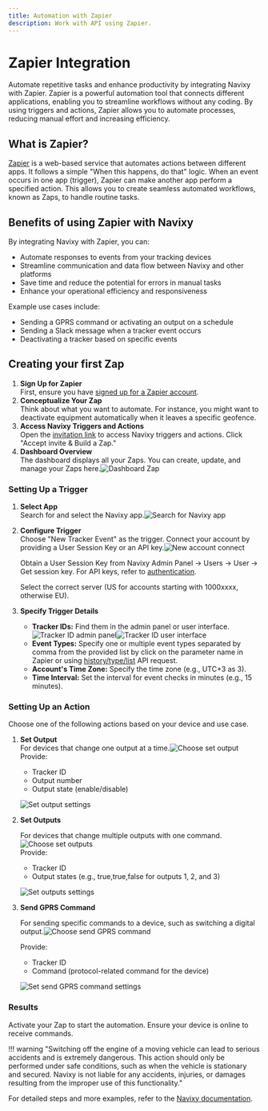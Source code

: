 ```yaml
---
title: Automation with Zapier
description: Work with API using Zapier.
---
```


# Zapier Integration

Automate repetitive tasks and enhance productivity by integrating Navixy with Zapier. Zapier is a powerful automation tool that connects different applications, enabling you to streamline workflows without any coding. By using triggers and actions, Zapier allows you to automate processes, reducing manual effort and increasing efficiency.

## What is Zapier?

[Zapier](https://zapier.com) is a web-based service that automates actions between different apps. It follows a simple "When this happens, do that" logic. When an event occurs in one app (trigger), Zapier can make another app perform a specified action. This allows you to create seamless automated workflows, known as Zaps, to handle routine tasks.

## Benefits of using Zapier with Navixy

By integrating Navixy with Zapier, you can:

* Automate responses to events from your tracking devices
* Streamline communication and data flow between Navixy and other platforms
* Save time and reduce the potential for errors in manual tasks
* Enhance your operational efficiency and responsiveness

Example use cases include:

* Sending a GPRS command or activating an output on a schedule
* Sending a Slack message when a tracker event occurs
* Deactivating a tracker based on specific events

## Creating your first Zap

1. **Sign Up for Zapier**\
   First, ensure you have [signed up for a Zapier account](https://zapier.com/sign-up/).
2. **Conceptualize Your Zap**\
   Think about what you want to automate. For instance, you might want to deactivate equipment automatically when it leaves a specific geofence.
3. **Access Navixy Triggers and Actions**\
   Open the [invitation link](https://zapier.com/developer/public-invite/150604/58a1e9e9182a0403e11abe7314614505/) to access Navixy triggers and actions. Click "Accept invite & Build a Zap."
4. **Dashboard Overview**\
   The dashboard displays all your Zaps. You can create, update, and manage your Zaps here.![Dashboard Zap](assets/dashboardZap.png)

### Setting Up a Trigger

1. **Select App**\
   Search for and select the Navixy app.![Search for Navixy app](assets/searchApp.png)
2.  **Configure Trigger**\
    Choose "New Tracker Event" as the trigger. Connect your account by providing a User Session Key or an API key.![New account connect](assets/newAccountConnect.png)

    Obtain a User Session Key from Navixy Admin Panel -> Users -> User -> Get session key. For API keys, refer to [authentication](../user-api/backend-api/getting-started/authentication.md).

    Select the correct server (US for accounts starting with 1000xxxx, otherwise EU).
3. **Specify Trigger Details**
   * **Tracker IDs:** Find them in the admin panel or user interface.![Tracker ID admin panel](assets/trackerIDPanel.png)![Tracker ID user interface](assets/trackerIDUI.png)
   * **Event Types:** Specify one or multiple event types separated by comma from the provided list by click on the parameter name in Zapier or using [history/type/list](../user-api/backend-api/resources/commons/history/history_type.md#list) API request.
   * **Account's Time Zone:** Specify the time zone (e.g., UTC+3 as 3).
   * **Time Interval:** Set the interval for event checks in minutes (e.g., 15 minutes).

### Setting Up an Action

Choose one of the following actions based on your device and use case.

1.  **Set Output**\
    For devices that change one output at a time.![Choose set output](assets/choose-set-output.png)\
    Provide:

    * Tracker ID
    * Output number
    * Output state (enable/disable)

    ![Set output settings](assets/set-output-settings.png)
2.  **Set Outputs**

    For devices that change multiple outputs with one command.![Choose set outputs](assets/choose-set-outputs.png)\
    Provide:

    * Tracker ID
    * Output states (e.g., true,true,false for outputs 1, 2, and 3)

    ![Set outputs settings](assets/set-outputs-settings.png)
3.  **Send GPRS Command**

    For sending specific commands to a device, such as switching a digital output.![Choose send GPRS command](assets/choose-send-gprs-command.png)

    Provide:

    * Tracker ID
    * Command (protocol-related command for the device)

    ![Set send GPRS command settings](assets/set-send-gprs-command-settings.png)

### Results

Activate your Zap to start the automation. Ensure your device is online to receive commands.

!!! warning "Switching off the engine of a moving vehicle can lead to serious accidents and is extremely dangerous. This action should only be performed under safe conditions, such as when the vehicle is stationary and secured. Navixy is not liable for any accidents, injuries, or damages resulting from the improper use of this functionality."

For detailed steps and more examples, refer to the [Navixy documentation](./).
